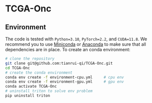 # TCGA-Onc

## Environment

The code is tested with `Python=3.10`, `PyTorch=2.2`, and `CUDA=11.8`. We 
recommend you to use [Miniconda](https://docs.conda.io/en/latest/miniconda.html)
or [Anaconda](https://www.anaconda.com/) to make sure that all dependencies are 
in place. To create an conda environment:
```bash
# clone the repository
git clone git@github.com:tianrui-qi/TCGA-Onc.git
cd TCGA-Onc
# create the conda environment
conda env create -f environment-cpu.yml     # cpu env
conda env create -f environment-gpu.yml     # gpu env
conda activate TCGA-Onc
# uninstall triton to solve env problem
pip uninstall triton
```
